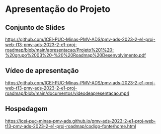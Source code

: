 # Apresentação do Projeto

## Conjunto de Slides

https://github.com/ICEI-PUC-Minas-PMV-ADS/pmv-ads-2023-2-e1-proj-web-t13-pmv-ads-2023-2-e1-proj-roadmap/blob/main/apresentacao/Projeto%201%20-%20grupo%2003%20-%20%20Roadmap%20Desenvolvimento.pdf

## Vídeo de apresentação

https://github.com/ICEI-PUC-Minas-PMV-ADS/pmv-ads-2023-2-e1-proj-web-t13-pmv-ads-2023-2-e1-proj-roadmap/blob/main/documentos/videodeapresentacao.mp4

## Hospedagem

https://icei-puc-minas-pmv-ads.github.io/pmv-ads-2023-2-e1-proj-web-t13-pmv-ads-2023-2-e1-proj-roadmap/codigo-fonte/home.html 
